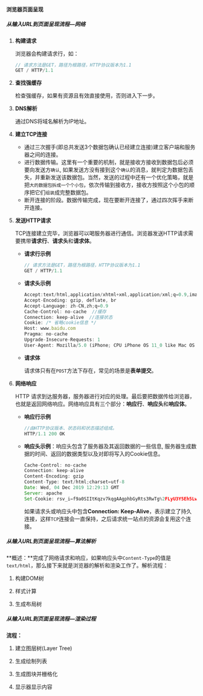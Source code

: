 #### 浏览器页面呈现

##### 从输入URL到页面呈现流程—网络

1. **构建请求**

   浏览器会构建请求行，如：

   ```javascript
   // 请求方法是GET，路径为根路径，HTTP协议版本为1.1
   GET / HTTP/1.1
   ```

2. **查找强缓存**

   检查强缓存，如果有资源且有效直接使用，否则进入下一步。

3. **DNS解析**

   通过DNS将域名解析为IP地址。

4. **建立TCP连接**

   - 通过三次握手(即总共发送3个数据包确认已经建立连接)建立客户端和服务器之间的连接。
   - 进行数据传输。这里有一个重要的机制，就是接收方接收到数据包后必须要向发送方`确认`, 如果发送方没有接到这个`确认`的消息，就判定为数据包丢失，并重新发送该数据包。当然，发送的过程中还有一个优化策略，就是把`大的数据包拆成一个个小包`，依次传输到接收方，接收方按照这个小包的顺序把它们`组装`成完整数据包。
   - 断开连接的阶段。数据传输完成，现在要断开连接了，通过四次挥手来断开连接。

5. **发送HTTP请求**

   TCP连接建立完毕，浏览器可以喝服务器进行通信。浏览器发送HTTP请求需要携带**请求行**、**请求头**和**请求体**。

   - **请求行示例**

     ```javascript
     // 请求方法是GET，路径为根路径，HTTP协议版本为1.1
     GET / HTTP/1.1
     ```

   - **请求头示例**

     ```javascript
     Accept:text/html,application/xhtml+xml,application/xml;q=0.9,image/webp,image/apng;q=0.8,application/signed-exchange;v=b3
     Accept-Encoding: gzip, deflate, br
     Accept-Language: zh-CN,zh;q=0.9
     Cache-Control: no-cache  //缓存
     Connection: keep-alive  //连接状态
     Cookie: /* 省略cookie信息 */
     Host: www.baidu.com
     Pragma: no-cache
     Upgrade-Insecure-Requests: 1
     User-Agent: Mozilla/5.0 (iPhone; CPU iPhone OS 11_0 like Mac OS X) AppleWebKit/604.1.38 (KHTML, like Gecko) Version/11.0 Mobile/15A372 Safari/604.1
     
     ```

   - **请求体**

     请求体只有在`POST`方法下存在，常见的场景是**表单提交**。

6. **网络响应**

   HTTP 请求到达服务器，服务器进行对应的处理。最后要把数据传给浏览器，也就是返回网络响应。网络响应具有三个部分：**响应行**、**响应头**和**响应体**。

   - **响应行示例**

     ```javascript
     //由HTTP协议版本、状态码和状态描述组成。
     HTTP/1.1 200 OK
     ```

   - **响应头示例**：响应头包含了服务器及其返回数据的一些信息, 服务器生成数据的时间、返回的数据类型以及对即将写入的Cookie信息。

     ```javascript
     Cache-Control: no-cache
     Connection: keep-alive
     Content-Encoding: gzip
     Content-Type: text/html;charset=utf-8
     Date: Wed, 04 Dec 2019 12:29:13 GMT
     Server: apache
     Set-Cookie: rsv_i=f9a0SIItKqzv7kqgAAgphbGyRts3RwTg%2FLyU3Y5Eh5LwyfOOrAsvdezbay0QqkDqFZ0DfQXby4wXKT8Au8O7ZT9UuMsBq2k; path=/; domain=.baidu.com
     ```

     如果请求头或响应头中包含**Connection: Keep-Alive**，表示建立了持久连接，这样`TCP`连接会一直保持，之后请求统一站点的资源会复用这个连接。


##### 从输入URL到页面呈现流程—算法解析

**概述：**完成了网络请求和响应，如果响应头中`Content-Type`的值是`text/html`，那么接下来就是浏览器的解析和渲染工作了。解析流程：

1. 构建DOM树

2. 样式计算

3. 生成布局树


##### 从输入URL到页面呈现流程—渲染过程

**流程：**

1. 建立图层树(Layer Tree)

2. 生成绘制列表

3. 生成图块并栅格化

4. 显示器显示内容
